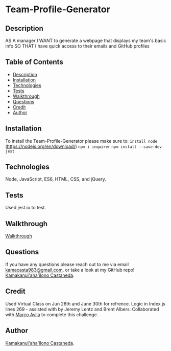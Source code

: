 # Team-Profile-Generator


## Description

AS A manager I WANT to generate a webpage that displays my team's basic info SO THAT I have quick access to their emails and GitHub profiles

## Table of Contents
- [Description](#)
- [Installation](#)
- [Technologies](#)
- [Tests](#)
- [Walkthrough](#)
- [Questions](#)
- [Credit](#)
- [Author](#)

## Installation

To install the Team-Profile-Generator please make sure to:
``` install node ``` (https://nodejs.org/en/download/)
``` npm i inquirer ```
``` npm install --save-dev jest ```

## Technologies

Node, JavaScript, ES6, HTML, CSS, and jQuery.

## Tests

Used jest.io to test.

## Walkthrough

[Walkthrough]()

## Questions

If you have any questions please reach out to me via email kamacasta983@gmail.com, or take a look at my GitHub repo!
[Kamakanui'aha'ilono Castaneda](https://github.com/kamacasta).

## Credit

Used Virtual Class on Jun 28th and June 30th for refrence.
Logic in Index.js lines 269 -   assisted with by Jeremy Lentz and Brent Albers.
Collaborated with [Marco Avila](https://github.com/mavila6) to complete this challenge.

## Author

[Kamakanui'aha'ilono Castaneda](https://github.com/kamacasta).
